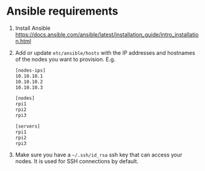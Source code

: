 # Ansible requirements

1. Install Ansible <https://docs.ansible.com/ansible/latest/installation_guide/intro_installation.html>
2. Add or update `etc/ansible/hosts` with the IP addresses and hostnames of the nodes you want to provision. E.g.

    ```txt
    [nodes-ips] 
    10.10.10.1
    10.10.10.2
    10.10.10.3

    [nodes]
    rpi1
    rpi2
    rpi3

    [servers]
    rpi1
    rpi2
    rpi3
    ```

3. Make sure you have a `~/.ssh/id_rsa` ssh key that can access your nodes. It is used for SSH connections by default.
